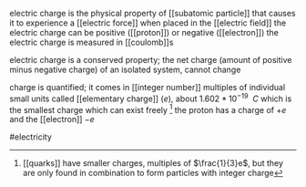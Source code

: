 electric charge is the physical property of [[subatomic particle]] that causes it to experience a [[electric force]] when placed in the [[electric field]]
the electric charge can be positive ([[proton]]) or negative ([[electron]])
the electric charge is measured in [[coulomb]]s

electric charge is a conserved property; the net charge (amount of positive minus negative charge) of an isolated system, cannot change 

charge is quantified; it comes in [[integer number]] multiples of individual small units called [[elementary charge]] ($e$), about $1.602*10^{-19} \ \ C$ which is the smallest charge which can exist freely [^1] 
the proton has a charge of $+e$ and the [[electron]] $-e$

#electricity

[^1]: [[quarks]] have smaller charges, multiples of $\frac{1}{3}e$, but they are only found in combination to form particles with integer charge